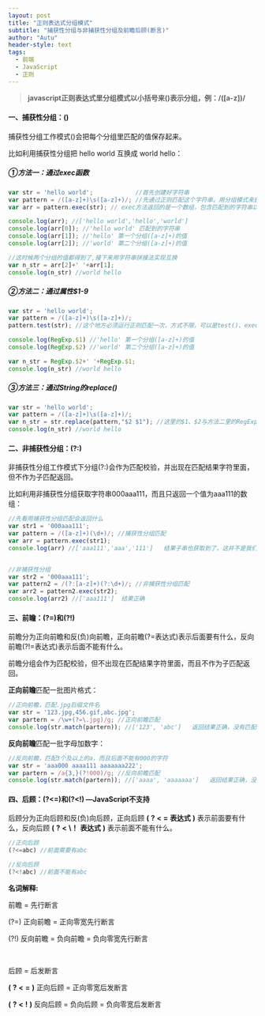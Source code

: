 ```yaml
---
layout: post
title: "正则表达式分组模式"
subtitle: "捕获性分组与非捕获性分组及前瞻后顾(断言)"
author: "Autu"
header-style: text
tags:
  - 前端
  - JavaScript
  - 正则
---
```


> **javascript正则表达式里分组模式以小括号来()表示分组，例：/([a-z])/**

#### 一、捕获性分组：()

捕获性分组工作模式()会把每个分组里匹配的值保存起来。

比如利用捕获性分组把 hello world 互换成 world hello：

##### ①方法一：通过exec函数

```js
var str = 'hello world';            //首先创建好字符串
var pattern = /([a-z]+)\s([a-z]+)/; //先通过正则匹配这个字符串，用分组模式来获取这两个单词
var arr = pattern.exec(str); // exec方法返回的是一个数组，包含匹配到的字符串以及分组(也称子串)里的值

console.log(arr); //['hello world','hello','world']  
console.log(arr[0]); //'hello world' 匹配到的字符串
console.log(arr[1]); //'hello' 第一个分组([a-z]+)的值
console.log(arr[2]); //'world' 第二个分组([a-z]+)的值

//这时候两个分组的值都得到了,接下来用字符串拼接法实现互换
var n_str = arr[2]+' '+arr[1];
console.log(n_str) //world hello
```

##### ②方法二：通过属性$1-9

```js
var str = 'hello world';            
var pattern = /([a-z]+)\s([a-z]+)/; 
pattern.test(str); //这个地方必须运行正则匹配一次，方式不限，可以是test()、exec()、以及String的正则方式

console.log(RegExp.$1) //'hello' 第一个分组([a-z]+)的值
console.log(RegExp.$2) //'world' 第二个分组([a-z]+)的值

var n_str = RegExp.$2+' '+RegExp.$1;
console.log(n_str) //world hello
```

##### ③方法三：通过String的replace()

```js
var str = 'hello world'; 
var pattern = /([a-z]+)\s([a-z]+)/; 
var n_str = str.replace(pattern,"$2 $1"); //这里的$1、$2与方法二里的RegExp.$1、RegExp.$2作用是相同的。
console.log(n_str) //world hello
```

#### 二、非捕获性分组：(?:)

非捕获性分组工作模式下分组(?:)会作为匹配校验，并出现在匹配结果字符里面，但不作为子匹配返回。

比如利用非捕获性分组获取字符串000aaa111，而且只返回一个值为aaa111的数组：

```js
//先看用捕获性分组匹配会返回什么
var str1 = '000aaa111';             
var pattern = /([a-z]+)(\d+)/; //捕获性分组匹配
var arr = pattern.exec(str1);  
console.log(arr) //['aaa111','aaa','111']   结果子串也获取到了，这并不是我们想要的结果


//非捕获性分组
var str2 = '000aaa111';
var pattern2 = /(?:[a-z]+)(?:\d+)/; //非捕获性分组匹配
var arr2 = pattern2.exec(str2);  
console.log(arr2) //['aaa111']  结果正确
```

#### 三、前瞻：(?=)和(?!)

前瞻分为正向前瞻和反(负)向前瞻，正向前瞻(?=表达式)表示后面要有什么，反向前瞻(?!=表达式)表示后面不能有什么。

前瞻分组会作为匹配校验，但不出现在匹配结果字符里面，而且不作为子匹配返回。

**正向前瞻**匹配一批图片格式：

```js
//正向前瞻，匹配.jpg后缀文件名
var str = '123.jpg,456.gif,abc.jpg';
var partern = /\w+(?=\.jpg)/g; //正向前瞻匹配
console.log(str.match(partern)); //['123', 'abc']   返回结果正确，没有匹配456.gif
```

**反向前瞻**匹配一批字母加数字：

```js
//反向前瞻，匹配3个及以上的a，而且后面不能有000的字符
var str = 'aaa000 aaaa111 aaaaaaa222';
var partern = /a{3,}(?!000)/g; //反向前瞻匹配
console.log(str.match(partern)); //['aaaa', 'aaaaaaa']   返回结果正确，没有匹配aaa000
```

#### 四、后顾：(?<=)和(?<!) —JavaScript不支持

后顾分为正向后顾和反(负)向后顾，正向后顾 **\(** **\?** **\<** **\=** **表达式** **\)**  表示前面要有什么，反向后顾 **\(** **\?** **\<** **\！** **表达式** **\)**  表示前面不能有什么。


```js
//正向后顾
(?<=abc) //前面需要有abc

//反向后顾
(?<!abc) //前面不能有abc
```

**名词解释:**

前瞻 = 先行断言 

(?=) 正向前瞻 = 正向零宽先行断言 

(?!) 反向前瞻 = 负向前瞻 = 负向零宽先行断言

<br>

后顾 = 后发断言 

**\(** **\?** **\<** **\=** **\)**  正向后顾 = 正向零宽后发断言 

**\(** **\?** **\<** **\!** **\)** 反向后顾 = 负向后顾 = 负向零宽后发断言
